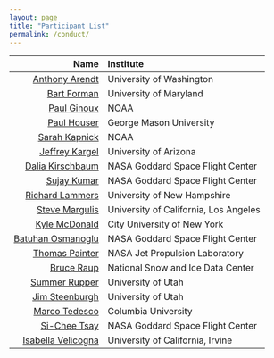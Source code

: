 ```yaml
---
layout: page
title: "Participant List"
permalink: /conduct/
---
```


| Name | Institute | 
|-----:|:----------|
| [Anthony Arendt](mailto:arendta@uw.edu) | University of Washington |
| [Bart Forman](mailto:baforman@umd.edu) | University of Maryland |
| [Paul Ginoux](mailto:paul.ginoux@noaa.gov) | NOAA |
| [Paul Houser](mailto:phouser@gmu.edu) | George Mason University |
| [Sarah Kapnick](mailto:sarah.kapnick@noaa.gov) | NOAA |
| [Jeffrey Kargel](mailto:jeffreyskargel@hotmail.com) | University of Arizona |
| [Dalia Kirschbaum](mailto:dalia.b.kirschbaum@nasa.gov) | NASA Goddard Space Flight Center |
| [Sujay Kumar](mailto:sujay.v.kumar@nasa.gov) | NASA Goddard Space Flight Center |
| [Richard Lammers](mailto:Richard.Lammers@unh.edu) | University of New Hampshire |
| [Steve Margulis](mailto:margulis@seas.ucla.edu) | University of California, Los Angeles |
| [Kyle McDonald](mailto:kmcdonald2@ccny.cuny.edu) | City University of New York |
| [Batuhan Osmanoglu](mailto:batuhan.osmanoglu@nasa.gov) | NASA Goddard Space Flight Center |
| [Thomas Painter](mailto:thomas.painter@jpl.nasa.gov) | NASA Jet Propulsion Laboratory |
| [Bruce Raup](mailto:braup@nsidc.org) | National Snow and Ice Data Center |
| [Summer Rupper](mailto:summer.rupper@geog.utah.edu) | University of Utah |
| [Jim Steenburgh](mailto:jim.steenburgh@utah.edu) | University of Utah |
| [Marco Tedesco](mailto:mtedesco@ldeo.columbia.edu) | Columbia University |
| [Si-Chee Tsay](mailto:si-chee.tsay@nasa.gov) | NASA Goddard Space Flight Center |
| [Isabella Velicogna](mailto:isabella@uci.edu) | University of California, Irvine |
